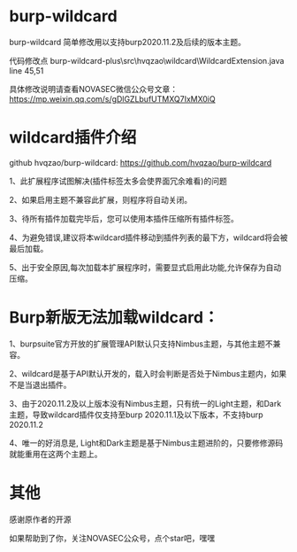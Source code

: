 # burp-wildcard

burp-wildcard 简单修改用以支持burp2020.11.2及后续的版本主题。

代码修改点 burp-wildcard-plus\src\hvqzao\wildcard\WildcardExtension.java  line 45,51

具体修改说明请查看NOVASEC微信公众号文章： https://mp.weixin.qq.com/s/gDlGZLbufUTMXQ7IxMX0iQ

# wildcard插件介绍

github  hvqzao/burp-wildcard:  https://github.com/hvqzao/burp-wildcard

1、此扩展程序试图解决(插件标签太多会使界面冗余难看)的问题

2、如果启用主题不兼容此扩展，则程序将自动关闭。

3、待所有插件加载完毕后，您可以使用本插件压缩所有插件标签。

4、为避免错误,建议将本wildcard插件移动到插件列表的最下方，wildcard将会被最后加载。

5、出于安全原因,每次加载本扩展程序时，需要显式启用此功能,允许保存为自动压缩。


# Burp新版无法加载wildcard：
1、burpsuite官方开放的扩展管理API默认只支持Nimbus主题，与其他主题不兼容。

2、wildcard是基于API默认开发的，载入时会判断是否处于Nimbus主题内，如果不是当退出插件。

3、由于2020.11.2及以上版本没有Nimbus主题，只有统一的Light主题，和Dark主题，导致wildcard插件仅支持至burp 2020.11.1及以下版本，不支持burp 2020.11.2

4、唯一的好消息是, Light和Dark主题是基于Nimbus主题进阶的，只要修修源码就能重用在这两个主题上。


# 其他

感谢原作者的开源

如果帮助到了你，关注NOVASEC公众号，点个star吧，嘿嘿



